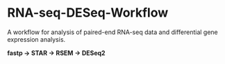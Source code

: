 # RNA-seq-DESeq-Workflow
A workflow for analysis of paired-end RNA-seq data and differential gene expression analysis.

**fastp → STAR → RSEM → DESeq2** 
